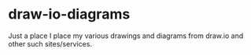 # draw-io-diagrams

Just a place I place my various drawings and diagrams from draw.io and other such sites/services.
